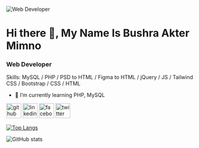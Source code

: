 ![Web Developer](https://pbs.twimg.com/profile_banners/1810847630144196609/1738243810/1080x360)

# Hi there 👋, My Name Is Bushra Akter Mimno

### Web Developer

Skills: MySQL / PHP / PSD to HTML / Figma to HTML / jQuery / JS / Tailwind CSS / Bootstrap / CSS / HTML 

- 🌱 I’m currently learning PHP, MySQL 

[<img src='https://cdn.jsdelivr.net/npm/simple-icons@3.0.1/icons/github.svg' alt='github' height='40'>](https://github.com/BushraAkterMimno)  [<img src='https://cdn.jsdelivr.net/npm/simple-icons@3.0.1/icons/linkedin.svg' alt='linkedin' height='40'>](https://www.linkedin.com/in/in/bushra-akter-mimno/)  [<img src='https://cdn.jsdelivr.net/npm/simple-icons@3.0.1/icons/facebook.svg' alt='facebook' height='40'>](https://www.facebook.com/bushra.akter.mimno.2024)  [<img src='https://cdn.jsdelivr.net/npm/simple-icons@3.0.1/icons/twitter.svg' alt='twitter' height='40'>](https://twitter.com/@Bushra3690) 


[![Top Langs](https://github-readme-stats.vercel.app/api/top-langs/?username=BushraAkterMimno)](https://github.com/anuraghazra/github-readme-stats)

![GitHub stats](https://github-readme-stats.vercel.app/api?username=BushraAkterMimno&show_icons=true)  
